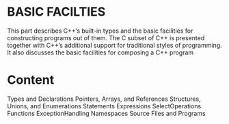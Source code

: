 # BASIC FACILTIES

This part describes C++’s built-in types and the basic facilities for constructing programs out of them. The C subset of C++ is presented together with C++’s additional support for traditional styles of programming. It also discusses the basic facilities for
composing a C++ program

# Content


Types and Declarations
Pointers, Arrays, and References Structures, Unions, and Enumerations Statements
Expressions
SelectOperations
Functions
ExceptionHandling
Namespaces
Source Files and Programs
